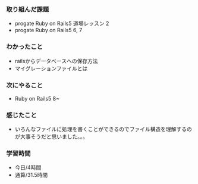 ### 取り組んだ課題
- progate Ruby on Rails5 道場レッスン 2
- progate Ruby on Rails5 6, 7
### わかったこと
- railsからデータベースへの保存方法
- マイグレーションファイルとは
### 次にやること
- Ruby on Rails5 8~
### 感じたこと
- いろんなファイルに処理を書くことができるのでファイル構造を理解するのが大事そうだと思いました。。。
### 学習時間
- 今日/4時間
- 通算/31.5時間

